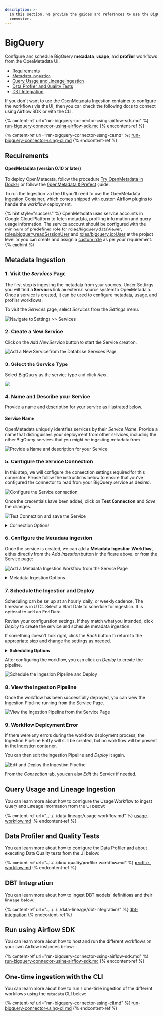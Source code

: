 ```yaml
---
description: >-
  In this section, we provide the guides and references to use the BigQuery
  connector.
---
```


# BigQuery

Configure and schedule BigQuery **metadata**, **usage**, and **profiler** workflows from the OpenMetadata UI.

* [Requirements](./#requirements)
* [Metadata Ingestion](./#metadata-ingestion)
* [Query Usage and Lineage Ingestion](./#query-usage-and-lineage-ingestion)
* [Data Profiler and Quality Tests](./#data-profiler-and-quality-tests)
* [DBT Integration](./#dbt-integration)

If you don't want to use the OpenMetadata Ingestion container to configure the workflows via the UI, then you can check the following docs to connect using Airflow SDK or with the CLI.

{% content-ref url="run-bigquery-connector-using-airflow-sdk.md" %}
[run-bigquery-connector-using-airflow-sdk.md](run-bigquery-connector-using-airflow-sdk.md)
{% endcontent-ref %}

{% content-ref url="run-bigquery-connector-using-cli.md" %}
[run-bigquery-connector-using-cli.md](run-bigquery-connector-using-cli.md)
{% endcontent-ref %}

## Requirements

#### **OpenMetadata (version 0.10 or later)**

To deploy OpenMetadata, follow the procedure [Try OpenMetadata in Docker](../../../../overview/run-openmetadata.md) or follow the [OpenMetadata & Prefect](../../../../overview/run-openmetadata-with-prefect.md) guide.

To run the Ingestion via the UI you'll need to use the OpenMetadata [Ingestion Container](https://hub.docker.com/r/openmetadata/ingestion), which comes shipped with custom Airflow plugins to handle the workflow deployment.

{% hint style="success" %}
OpenMetadata uses service accounts in Google Cloud Platform to fetch metadata, profiling information and query usage information. The service account should be configured with the minimum of predefined role for [roles/bigquery.dataViewer](https://cloud.google.com/bigquery/docs/access-control#bigquery), [roles/bigquery.readSessionUser](https://cloud.google.com/bigquery/docs/access-control#bigquery) and [roles/bigquery.jobUser](https://cloud.google.com/bigquery/docs/access-control#bigquery) at the project level or you can create and assign a [custom role](https://cloud.google.com/bigquery/docs/access-control#custom\_roles) as per your requirement.
{% endhint %}

## Metadata Ingestion

### 1. Visit the _Services_ Page

The first step is ingesting the metadata from your sources. Under Settings you will find a **Services** link an external source system to OpenMetadata. Once a service is created, it can be used to configure metadata, usage, and profiler workflows.

To visit the _Services_ page, select _Services_ from the _Settings_ menu.

![Navigate to Settings >> Services](<../../../.gitbook/assets/image (4) (1) (2).png>)

### 2. Create a New Service

Click on the _Add New Service_ button to start the Service creation.

![Add a New Service from the Database Services Page](<../../../../.gitbook/assets/image (61) (1).png>)

### 3. Select the Service Type

Select BigQuery as the service type and click _Next_.

![](<../../../../.gitbook/assets/image (56).png>)

### 4. Name and Describe your Service

Provide a name and description for your service as illustrated below.

#### Service Name

OpenMetadata uniquely identifies services by their _Service Name_. Provide a name that distinguishes your deployment from other services, including the other BigQuery services that you might be ingesting metadata from.

![Provide a Name and description for your Service](<../../../.gitbook/assets/image (14) (1) (1) (1) (1) (1).png>)

### 5. Configure the Service Connection

In this step, we will configure the connection settings required for this connector. Please follow the instructions below to ensure that you've configured the connector to read from your BigQuery service as desired.

![Configure the Service connection](<../../../../.gitbook/assets/Screenshot 2022-05-16 at 2.55.03 PM.png>)

Once the credentials have been added, click on **Test Connection** and _Save_ the changes.

![Test Connection and save the Service](<../../../.gitbook/assets/image (20) (1) (1) (1) (1).png>)

<details>

<summary>Connection Options</summary>

**Host and Port**

This is the BigQuery APIs URL.

**Username (Optional)**

Specify the User to connect to BigQuery. It should have enough privileges to read all the metadata.

**Project ID (Optional)**

The BigQuery Project ID is required only if the credentials path is being used instead of values.

**GCS Credentials**

We support two ways of authenticating to BigQuery:

1. Passing the raw credential values provided by BigQuery. This requires us to provide the following information, all provided by BigQuery:
   1. Credentials type, e.g. `service_account`.
   2. Project ID
   3. Private Key ID
   4. Private Key
   5. Client Email
   6. Client ID
   7. Auth URI, [https://accounts.google.com/o/oauth2/auth](https://accounts.google.com/o/oauth2/auth) by default
   8. Token URI, [https://oauth2.googleapis.com/token](https://oauth2.googleapis.com/token) by default
   9. Authentication Provider X509 Certificate URL, [https://www.googleapis.com/oauth2/v1/certs](https://www.googleapis.com/oauth2/v1/certs) by default
   10. Client X509 Certificate URL
2. Passing a local file path that contains the credentials:
   1. GCS Credentials Path

**Enable Policy Tag Import (Optional)**

Mark as 'True' to enable importing policy tags from BigQuery to OpenMetadata.

**Tag Category Name (Optional)**

If the Tag import is enabled, the name of the Tag Category will be created at OpenMetadata.

**Database (Optional)**

The database of the data source is an optional parameter, if you would like to restrict the metadata reading to a single database. If left blank, OpenMetadata ingestion attempts to scan all the databases.

**Connection Options (Optional)**

Enter the details for any additional connection options that can be sent to BigQuery during the connection. These details must be added as Key-Value pairs.

**Connection Arguments (Optional)**

Enter the details for any additional connection arguments such as security or protocol configs that can be sent to BigQuery during the connection. These details must be added as Key-Value pairs.

In case you are using Single-Sign-On (SSO) for authentication, add the `authenticator` details in the Connection Arguments as a Key-Value pair as follows.

`"authenticator" : "sso_login_url"`

In case you authenticate with SSO using an external browser popup, then add the `authenticator` details in the Connection Arguments as a Key-Value pair as follows.

`"authenticator" : "externalbrowser"`

</details>

### 6. Configure the Metadata Ingestion

Once the service is created, we can add a **Metadata Ingestion Workflow**, either directly from the _Add Ingestion_ button in the figure above, or from the Service page:

![Add a Metadata Ingestion Workflow from the Service Page](<../../../../.gitbook/assets/image (116) (1).png>)

<details>

<summary>Metadata Ingestion Options</summary>

**Include (Table Filter Pattern)**

Use to table filter patterns to control whether or not to include tables as part of metadata ingestion and data profiling.

Explicitly include tables by adding a list of comma-separated regular expressions to the _Include_ field. OpenMetadata will include all tables with names matching one or more of the supplied regular expressions. All other tables will be excluded. See the figure above for an example.

**Exclude (Table Filter Pattern)**

Explicitly exclude tables by adding a list of comma-separated regular expressions to the _Exclude_ field. OpenMetadata will exclude all tables with names matching one or more of the supplied regular expressions. All other tables will be included. See the figure above for an example.

**Include (Schema Filter Pattern)**

Use to schema filter patterns to control whether or not to include schemas as part of metadata ingestion and data profiling.

Explicitly include schemas by adding a list of comma-separated regular expressions to the _Include_ field. OpenMetadata will include all schemas with names matching one or more of the supplied regular expressions. All other schemas will be excluded.

**Exclude (Schema Filter Pattern)**

Explicitly exclude schemas by adding a list of comma-separated regular expressions to the _Exclude_ field. OpenMetadata will exclude all schemas with names matching one or more of the supplied regular expressions. All other schemas will be included.

**Include views (toggle)**

Set the _Include views_ toggle to the on position to control whether or not to include views as part of metadata ingestion and data profiling.

Explicitly include views by adding the following key-value pair in the `source.config` field of your configuration file.

**Enable data profiler (toggle)**

The data profiler ingests usage information for tables. This enables you to assess the frequency of use, reliability, and other details.

When enabled, the data profiler will run as part of metadata ingestion. Running the data profiler increases the amount of time it takes for metadata ingestion but provides the benefits mentioned above.

Set the _Enable data profiler_ toggle to the on position to enable the data profiler.

**Ingest sample data (toggle)**

Set the _Ingest sample data_ toggle to the on position to control whether or not to generate sample data to include in table views in the OpenMetadata user interface.

</details>

### 7. Schedule the Ingestion and Deploy

Scheduling can be set up at an hourly, daily, or weekly cadence. The timezone is in UTC. Select a Start Date to schedule for ingestion. It is optional to add an End Date.

Review your configuration settings. If they match what you intended, click _Deploy_ to create the service and schedule metadata ingestion.

If something doesn't look right, click the _Back_ button to return to the appropriate step and change the settings as needed.

<details>

<summary><strong>Scheduling Options</strong></summary>

**Every**

Use the _Every_ drop down menu to select the interval at which you want to ingest metadata. Your options are as follows:

* _Hour_: Ingest metadata once per hour
* _Day_: Ingest metadata once per day
* _Week_: Ingest metadata once per week

**Day**

The _Day_ selector is only active when ingesting metadata once per week. Use the _Day_ selector to set the day of the week on which to ingest metadata.

**Minute**

The _Minute_ dropdown is only active when ingesting metadata once per hour. Use the _Minute_ drop down menu to select the minute of the hour at which to begin ingesting metadata.

**Time**

The _Time_ drop down menus are active when ingesting metadata either once per day or once per week. Use the time drop downs to select the time of day at which to begin ingesting metadata.

</details>

After configuring the workflow, you can click on _Deploy_ to create the pipeline.

![Schedule the Ingestion Pipeline and Deploy](<../../../../.gitbook/assets/image (13).png>)

### 8. View the Ingestion Pipeline

Once the workflow has been successfully deployed, you can view the Ingestion Pipeline running from the Service Page.

![View the Ingestion Pipeline from the Service Page](<../../../.gitbook/assets/image (43) (2).png>)

### 9. Workflow Deployment Error

If there were any errors during the workflow deployment process, the Ingestion Pipeline Entity will still be created, but no workflow will be present in the Ingestion container.

You can then edit the Ingestion Pipeline and _Deploy_ it again.

![Edit and Deploy the Ingestion Pipeline](<../../../.gitbook/assets/image (8) (2).png>)

From the _Connection_ tab, you can also _Edit_ the Service if needed.

## Query Usage and Lineage Ingestion

You can learn more about how to configure the Usage Workflow to ingest Query and Lineage information from the UI below:

{% content-ref url="../../../data-lineage/usage-workflow.md" %}
[usage-workflow.md](../../../data-lineage/usage-workflow.md)
{% endcontent-ref %}

## Data Profiler and Quality Tests

You can learn more about how to configure the Data Profiler and about executing Data Quality tests from the UI below:

{% content-ref url="../../../data-quality/profiler-workflow.md" %}
[profiler-workflow.md](../../../data-quality/profiler-workflow.md)
{% endcontent-ref %}

## DBT Integration

You can learn more about how to ingest DBT models' definitions and their lineage below:

{% content-ref url="../../../../data-lineage/dbt-integration/" %}
[dbt-integration](../../../../data-lineage/dbt-integration/)
{% endcontent-ref %}

## Run using Airflow SDK

You can learn more about how to host and run the different workflows on your own Airflow instances below:

{% content-ref url="run-bigquery-connector-using-airflow-sdk.md" %}
[run-bigquery-connector-using-airflow-sdk.md](run-bigquery-connector-using-airflow-sdk.md)
{% endcontent-ref %}

## One-time ingestion with the CLI

You can learn more about how to run a one-time ingestion of the different workflows using the `metadata` CLI below:

{% content-ref url="run-bigquery-connector-using-cli.md" %}
[run-bigquery-connector-using-cli.md](run-bigquery-connector-using-cli.md)
{% endcontent-ref %}
